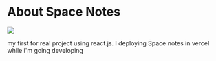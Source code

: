 # About Space Notes

<img src='https://www.canva.com/design/DAFLwvrlUd4/view' />

my first for real project using react.js.
I deploying Space notes in vercel while i'm going developing



